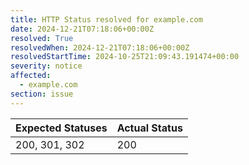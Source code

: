 ```yaml
---
title: HTTP Status resolved for example.com
date: 2024-12-21T07:18:06+00:00Z
resolved: True
resolvedWhen: 2024-12-21T07:18:06+00:00Z
resolvedStartTime: 2024-10-25T21:09:43.191474+00:00
severity: notice
affected:
  - example.com
section: issue
---
```


| Expected Statuses | Actual Status  |
|-------------------|----------------|
| 200, 301, 302 | 200 |
